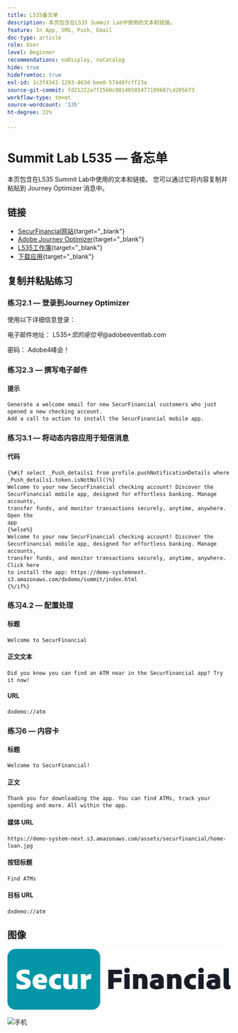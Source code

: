```yaml
---
title: L535备忘单
description: 本页包含在L535 Summit Lab中使用的文本和链接。
feature: In App, SMS, Push, Email
doc-type: article
role: User
level: Beginner
recommendations: noDisplay, noCatalog
hide: true
hidefromtoc: true
exl-id: 1c3f4341-1293-463d-bee0-57440fcff23a
source-git-commit: fd21222a7f2560c08140585477199687cd205b73
workflow-type: tm+mt
source-wordcount: '135'
ht-degree: 22%

---
```


# Summit Lab L535 — 备忘单

本页包含在L535 Summit Lab中使用的文本和链接。 您可以通过它将内容复制并粘贴到 Journey Optimizer 消息中。

## 链接

* [SecurFinancial网站](https://dsn.adobe.com/web/hausmann-FTTN?token=eyJhbGciOiJIUzI1NiIsInR5cCI6IkpXVCJ9.eyJpZCI6ImFub255bW91cyIsImVtYWlsIjoiYW5vbnltb3VzQGFkb2JlLmNvbSIsIm5hbWUiOiJBbm9ueW1vdXMiLCJpc1N1cGVyVXNlciI6ZmFsc2UsImlzc3VlciI6ImhhdXNtYW5uIiwicHJvamVjdHMiOnsiaGF1c21hbm4tRlRUTiI6InZpZXcifSwiaWF0IjoxNzQwNzU2NTYxLCJleHAiOjE3NDMzNDg1NjF9.ryOTsqDH9B33436RlIo4AHFxx8aGjNEMqv9FAxLZb9U){target="_blank"}
* [Adobe Journey Optimizer](https://experience.adobe.com/#/@techmarketingdemos/sname:ajo-summit-lab/journey-optimizer/journeys){target="_blank"}
* [L535工作簿](/help/summit-lab-assets/assets/summit_lab_manual_l535-final-v3.pdf){target="_blank"}
* [下载应用](https://demo-system-next.s3.amazonaws.com/dxdemo/summit/index.html){target="_blank"}

## 复制并粘贴练习

### 练习2.1 — 登录到Journey Optimizer

使用以下详细信息登录：

电子邮件地址：    L535+*您的座位号*@adobeeventlab.com

密码：       Adobe4峰会！


### 练习2.3 — 撰写电子邮件

#### 提示

```
Generate a welcome email for new SecurFinancial customers who just opened a new checking account. 
Add a call to action to install the SecurFinancial mobile app.
```

### 练习3.1 — 将动态内容应用于短信消息

#### 代码

```
{%#if select _Push_details1 from profile.pushNotificationDetails where
_Push_details1.token.isNotNull()%}
Welcome to your new SecurFinancial checking account! Discover the
SecurFinancial mobile app, designed for effortless banking. Manage accounts,
transfer funds, and monitor transactions securely, anytime, anywhere. Open the
app
{%else%}
Welcome to your new SecurFinancial checking account! Discover the
SecurFinancial mobile app, designed for effortless banking. Manage accounts,
transfer funds, and monitor transactions securely, anytime, anywhere. Click here
to install the app: https://demo-systemnext.
s3.amazonaws.com/dxdemo/summit/index.html
{%/if%} 
```

### 练习4.2 — 配置处理

#### 标题

```
Welcome to SecurFinancial
```

#### 正文文本

```
Did you know you can find an ATM near in the SecurFinancial app? Try it now!
```

#### URL

```
dxdemo://atm
```

### 练习6 — 内容卡

#### 标题

```
Welcome to SecurFinancial!
```

#### 正文

```
Thank you for downloading the app. You can find ATMs, track your spending and more. All within the app.
```

#### 媒体 URL

```
https://demo-system-next.s3.amazonaws.com/assets/securfinancial/home-loan.jpg
```

#### 按钮标题

```
Find ATMs
```

#### 目标 URL

```
dxdemo://atm
```

## 图像

![安全财务徽标](/help/summit-lab-assets/assets/SecureFinancial-logo.png)


![手机](/help/summit-lab-assets/assets/online-banking-app-01.png)


